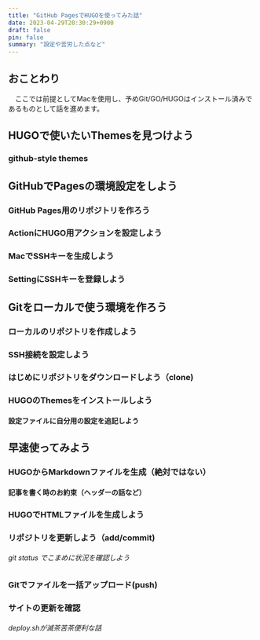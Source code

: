 ```yaml
---
title: "GitHub PagesでHUGOを使ってみた話"
date: 2023-04-29T20:30:29+0900
draft: false
pin: false
summary: "設定や苦労した点など"
---
```

## おことわり
　ここでは前提としてMacを使用し、予めGit/GO/HUGOはインストール済みであるものとして話を進めます。

## HUGOで使いたいThemesを見つけよう
### github-style themes


## GitHubでPagesの環境設定をしよう
### GitHub Pages用のリポジトリを作ろう
### ActionにHUGO用アクションを設定しよう
### MacでSSHキーを生成しよう
### SettingにSSHキーを登録しよう


## Gitをローカルで使う環境を作ろう
### ローカルのリポジトリを作成しよう
### SSH接続を設定しよう
### はじめにリポジトリをダウンロードしよう（clone)
### HUGOのThemesをインストールしよう
#### 設定ファイルに自分用の設定を追記しよう


## 早速使ってみよう
### HUGOからMarkdownファイルを生成（絶対ではない）
#### 記事を書く時のお約束（ヘッダーの話など）
### HUGOでHTMLファイルを生成しよう
### リポジトリを更新しよう（add/commit)
###### git status でこまめに状況を確認しよう
### Gitでファイルを一括アップロード(push)
### サイトの更新を確認
###### deploy.shが滅茶苦茶便利な話
